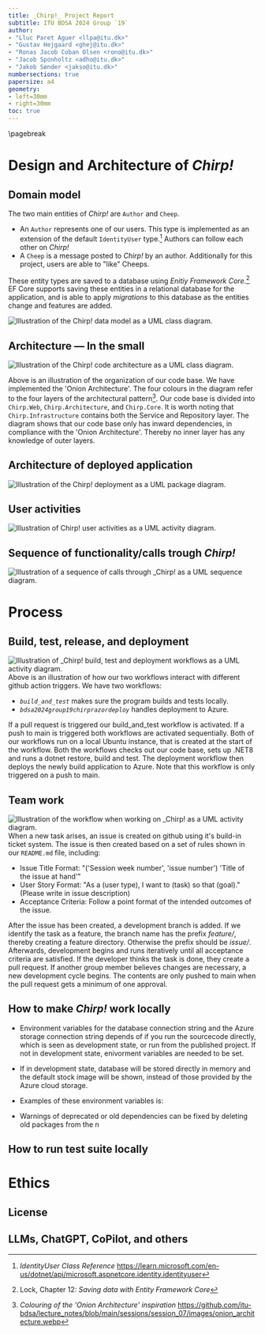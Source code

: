 ```yaml
---
title: _Chirp!_ Project Report
subtitle: ITU BDSA 2024 Group `19`
author:
- "Lluc Paret Aguer <llpa@itu.dk>"
- "Gustav Hejgaard <ghej@itu.dk>"
- "Ronas Jacob Coban Olsen <rono@itu.dk>"
- "Jacob Sponholtz <adho@itu.dk>"
- "Jakob Sønder <jakso@itu.dk>"
numbersections: true
papersize: a4
geometry:
- left=30mm
- right=30mm
toc: true
---
```


\pagebreak

# Design and Architecture of _Chirp!_

## Domain model

The two main entities of _Chirp!_ are `Author` and `Cheep`. 

- An `Author` represents one of our users. This type is implemented as an extension of the default `IdentityUser` type.[^1] Authors can follow each other on _Chirp!_ 
- A `Cheep` is a message posted to _Chirp!_ by an author. Additionally for this project, users are able to "like" Cheeps.

These entity types are saved to a database using _Enitiy Framework Core_.[^2] EF Core supports saving these entities in a relational database for the application, and is able to apply _migrations_ to this database as the entities change and features are added. 

[^1]: _IdentityUser Class Reference_ https://learn.microsoft.com/en-us/dotnet/api/microsoft.aspnetcore.identity.identityuser

[^2]: Lock, Chapter 12: _Saving data with Entity Framework Core_ 

![Illustration of the _Chirp!_ data model as a UML class diagram.](images/domain_model.png)

## Architecture — In the small

![Illustration of the _Chirp!_ code architecture as a UML class diagram.](images/code-architecture.png)

Above is an illustration of the organization of our code base.
We have implemented the 'Onion Architecture'. The four colours in the diagram refer to the four layers of the architectural pattern[^3].
Our code base is divided into `Chirp.Web`, `Chirp.Architecture`, and `Chirp.Core`.
It is worth noting that `Chirp.Infrastructure` contains both the Service and Repository layer.
The diagram shows that our code base only has inward dependencies, in compliance with the 'Onion Architecture'. Thereby no inner layer has any knowledge of outer layers.
 
[^3]: _Colouring of the 'Onion Architecture' inspiration_ https://github.com/itu-bdsa/lecture_notes/blob/main/sessions/session_07/images/onion_architecture.webp

## Architecture of deployed application

![Illustration of the _Chirp!_ deployment as a UML package diagram.](images/deployment-diagram.png)

## User activities

![Illustration of _Chirp!_ user activities as a UML activity diagram.](images/user_activities.png)

## Sequence of functionality/calls trough _Chirp!_

![Illustration of a sequence of calls through _Chirp! as a UML sequence diagram.](images/sequence_diagram.png)

# Process

## Build, test, release, and deployment

![Illustration of _Chirp! build, test and deployment workflows as a UML activity diagram.](images/github-actions.png)
Above is an illustration of how our two workflows interact with different github action triggers.
We have two workflows:
- _`build_and_test`_ makes sure the program builds and tests locally.
- _`bdsa2024group19chirprazordeploy`_ handles deployment to Azure.

If a pull request is triggered our build_and_test workflow is activated.
If a push to main is triggered both workflows are activated sequentially.
Both of our workflows run on a local Ubuntu instance, that is created at the start of the workflow.
Both the workflows checks out our code base, sets up .NET8 and runs a dotnet restore, build and test.
The deployment workflow then deploys the newly build application to Azure. Note that this workflow is only triggered on a push to main.

## Team work

![Illustration of the workflow when working on _Chirp!  as a UML activity diagram.](images/workflow.png)
When a new task arises, an issue is created on github using it's build-in ticket system.
The issue is then created based on a set of rules shown in our `README.md` file, including:
- Issue Title Format: "('Session week number', 'issue number') 'Title of the issue at hand'"
- User Story Format: "As a (user type), I want to (task) so that (goal)." (Please write in issue description)
- Acceptance Criteria: Follow a point format of the intended outcomes of the issue.

After the issue has been created, a development branch is added. If we identify the task as a feature, the branch name has the prefix _feature/_, thereby creating a feature directory.
Otherwise the prefix should be _issue/_.
Afterwards, development begins and runs iteratively until all acceptance criteria are satisfied.
If the developer thinks the task is done, they create a pull request.
If another group member believes changes are necessary, a new development cycle begins.
The contents are only pushed to main when the pull request gets a minimum of one approval.


## How to make _Chirp!_ work locally

- Environment variables for the database connection string and the Azure storage connection string depends of if you run the sourcecode directly, which is seen as development state, or run from the published project. If not in development state, enivorment variables are needed to be set.
- If in development state, database will be stored directly in memory and the default stock image will be shown, instead of those provided by the Azure cloud storage.
- Examples of these environment variables is: 

- Warnings of deprecated or old dependencies can be fixed by deleting old packages from the n

## How to run test suite locally

# Ethics

## License

## LLMs, ChatGPT, CoPilot, and others
